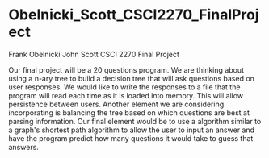 # Obelnicki_Scott_CSCI2270_FinalProject
Frank Obelnicki
John Scott
CSCI 2270
Final Project

Our final project will be a 20 questions program. We are thinking about using a n-ary tree to
build a decision tree that will ask questions based on user responses. We would like to write
the responses to a file that the program will read each time as it is loaded into memory. This
will allow persistence between users. Another element we are considering incorporating is
balancing the tree based on which questions are best at parsing information. Our final element
would be to use a algorithm similar to a graph's shortest path algorithm to allow the user to
input an answer and have the program predict how many questions it would take to guess that
answers.
